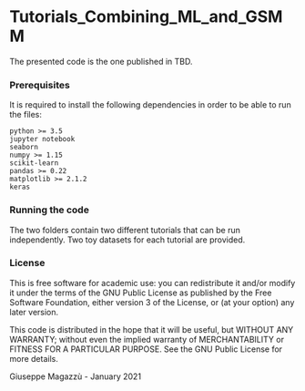 # Tutorials_Combining_ML_and_GSMM
  The presented code is the one published in TBD.

### Prerequisites

It is required to install the following dependencies in order to be able to run the files:
```
python >= 3.5
jupyter notebook
seaborn
numpy >= 1.15
scikit-learn
pandas >= 0.22
matplotlib >= 2.1.2
keras
```
### Running the code
The two folders contain two different tutorials that can be run independently. Two toy datasets for each tutorial are provided.
### License
This is free software for academic use: you can redistribute it and/or modify it under the terms of the GNU Public License as published by the Free Software Foundation, either version 3 of the License, or (at your option) any later version.

This code is distributed in the hope that it will be useful, but WITHOUT ANY WARRANTY; without even the implied warranty of MERCHANTABILITY or FITNESS FOR A PARTICULAR PURPOSE. See the GNU Public License for more details.

Giuseppe Magazzù - January 2021
